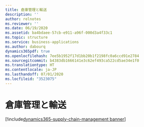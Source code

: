 ```yaml
---
title: 倉庫管理と輸送
description: ''
author: relnotes
ms.reviewer: ''
ms.date: 06/19/2020
ms.assetid: ba4bdaee-57cb-e911-a96f-000d3a4f33c1
ms.topic: structure
ms.service: business-applications
ms.author: dabourq
dynamics365pdf: true
ms.openlocfilehash: 7ee5b1952f17d1bb20b1f2198fc0a6ccd91e2784
ms.sourcegitcommit: b4383db1666141e3c62ef493ca522cd5ae34e1f0
ms.translationtype: HT
ms.contentlocale: ja-JP
ms.lasthandoff: 07/01/2020
ms.locfileid: "3523075"
---
```

# <a name="warehouse-management-and-transportation"></a>倉庫管理と輸送

[!include[dynamics365-supply-chain-management banner](../includes/dynamics365-supply-chain-management.md)]

<!--structure start-->

<!--structure end-->



